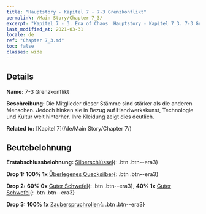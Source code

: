 ```yaml
---
title: "Hauptstory - Kapitel 7 - 7-3 Grenzkonflikt"
permalink: /Main Story/Chapter 7_3/
excerpt: "Kapitel 7 - 3. Era of Chaos  Hauptstory - Kapitel 7_3. 7-3 Grenzkonflikt"
last_modified_at: 2021-03-31
locale: de
ref: "Chapter 7_3.md"
toc: false
classes: wide
---
```


## Details

 **Name:** 7-3 Grenzkonflikt

 **Beschreibung:** Die Mitglieder dieser Stämme sind stärker als die anderen Menschen. Jedoch hinken sie in Bezug auf Handwerkskunst, Technologie und Kultur weit hinterher. Ihre Kleidung zeigt dies deutlich.

 **Related to:** [Kapitel 7](/de/Main Story/Chapter 7/)

## Beutebelohnung

 **Erstabschlussbelohnung:** [Silberschlüssel](/de/Items/con_693/){: .btn .btn--era3}

 **Drop 1:** **100% 1x** [Überlegenes Quecksilber](/de/Items/mat_21/){: .btn .btn--era3}

 **Drop 2:** **60% 0x** [Guter Schwefel](/de/Items/mat_15/){: .btn .btn--era3}, **40% 1x** [Guter Schwefel](/de/Items/mat_15/){: .btn .btn--era3}

 **Drop 3:** **100% 1x** [Zauberspruchrollen](/de/Items/con_694/){: .btn .btn--era3}

